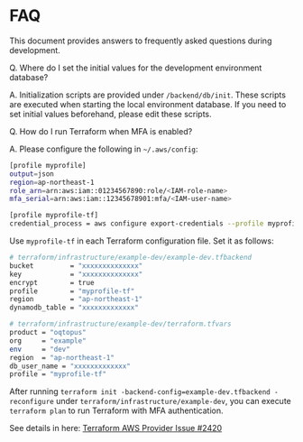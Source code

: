 # FAQ

This document provides answers to frequently asked questions during development.

Q. Where do I set the initial values for the development environment database?

A. Initialization scripts are provided under `/backend/db/init`. These scripts are executed when starting the local environment database. If you need to set initial values beforehand, please edit these scripts.

Q. How do I run Terraform when MFA is enabled?

A. Please configure the following in `~/.aws/config`:

```bash
[profile myprofile]
output=json
region=ap-northeast-1
role_arn=arn:aws:iam::01234567890:role/<IAM-role-name>
mfa_serial=arn:aws:iam::12345678901:mfa/<IAM-user-name>

[profile myprofile-tf]
credential_process = aws configure export-credentials --profile myprofile
```

Use `myprofile-tf` in each Terraform configuration file. Set it as follows:

```bash
# terraform/infrastructure/example-dev/example-dev.tfbackend
bucket         = "xxxxxxxxxxxxxx"
key            = "xxxxxxxxxxxxxx"
encrypt        = true
profile        = "myprofile-tf"
region         = "ap-northeast-1"
dynamodb_table = "xxxxxxxxxxxxx"
```

```bash
# terraform/infrastructure/example-dev/terraform.tfvars
product = "oqtopus"
org     = "example"
env     = "dev"
region  = "ap-northeast-1"
db_user_name = "xxxxxxxxxxxxx"
profile = "myprofile-tf"
```

After running `terraform init -backend-config=example-dev.tfbackend -reconfigure` under `terraform/infrastructure/example-dev`, you can execute `terraform plan` to run Terraform with MFA authentication.

See details in here: [Terraform AWS Provider Issue #2420](https://github.com/hashicorp/terraform-provider-aws/issues/2420#issuecomment-1899137746)
